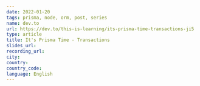 ```yaml
---
date: 2022-01-20
tags: prisma, node, orm, post, series
name: dev.to
url: https://dev.to/this-is-learning/its-prisma-time-transactions-ji5
type: article
title: It's Prisma Time - Transactions
slides_url:
recording_url:
city:
country:
country_code:
language: English
---
```

